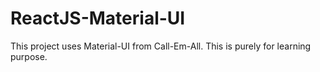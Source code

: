 # ReactJS-Material-UI
This project uses Material-UI from Call-Em-All. This is purely for learning purpose.
